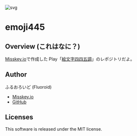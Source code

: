 ![svg](https://img.shields.io/badge/license-MIT-blue.svg)

# emoji445

## Overview (これはなに？)

[Misskey.io](https://misskey.io/)で作成した Play「[絵文字四四五調](https://misskey.io/play/9r25986fa9up07rw)」のレポジトリだよ。

## Author

ふるおろいど (Fluoroid)

- [Misskey.io](https://misskey.io/@Fluoroid)
- [GitHub](https://github.com/fluoroid)

## Licenses

This software is released under the MIT license.
